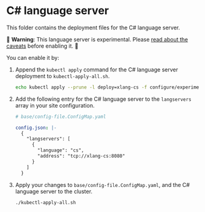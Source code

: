 # C\# language server

This folder contains the deployment files for the C# language server.

🚨 **Warning**: This language server is experimental. Please [read about the caveats](https://about.sourcegraph.com/docs/code-intelligence/experimental-language-servers/#caveats-of-experimental-language-servers) before enabling it. 🚨

You can enable it by:

1. Append the `kubectl apply` command for the C# language server deployment to `kubectl-apply-all.sh`.

   ```bash
   echo kubectl apply --prune -l deploy=xlang-cs -f configure/experimental/cs --recursive >> kubectl-apply-all.sh
   ```

1. Add the following entry for the C# language server to the `langservers` array in your site configuration.

   ```yaml
   # base/config-file.ConfigMap.yaml

   config.json: |-
     {
       "langservers": [
         {
           "language": "cs",
           "address": "tcp://xlang-cs:8080"
         }
       ]
     }
   ```

1. Apply your changes to `base/config-file.ConfigMap.yaml`, and the C# language server to the cluster.

   ```bash
   ./kubectl-apply-all.sh
   ```
